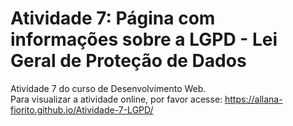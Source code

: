 # Atividade 7: Página com informações sobre a LGPD - Lei Geral de Proteção de Dados
Atividade 7 do curso de Desenvolvimento Web.\
Para visualizar a atividade online, por favor acesse: https://allana-fiorito.github.io/Atividade-7-LGPD/
